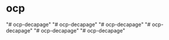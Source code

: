 # ocp
"# ocp-decapage" 
"# ocp-decapage" 
"# ocp-decapage" 
"# ocp-decapage" 
"# ocp-decapage" 
"# ocp-decapage" 
